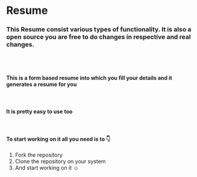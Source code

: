 # Resume
### This Resume consist various types of functionality. It is also a open source you are free to do changes in respective and real changes.
<br><br>
<h4> This is a form based resume into which you fill your details and it generates a resume for you</h4>
<br>
<h4> It is pretty easy to use too </h4>
<br>
<h4> To start working on it all you need is to 👇 </h4>
<ol>
  <li>Fork the repository</li>
  <li>Clone the repository on your system</li>
  <li>And start working on it ☺️</li>
</ol>
